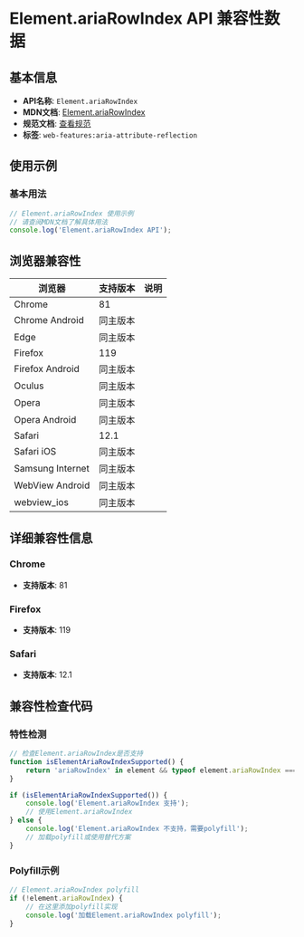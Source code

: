 # Element.ariaRowIndex API 兼容性数据

## 基本信息

- **API名称**: `Element.ariaRowIndex`
- **MDN文档**: [Element.ariaRowIndex](https://developer.mozilla.org/docs/Web/API/Element/ariaRowIndex)
- **规范文档**: [查看规范](https://w3c.github.io/aria/#dom-ariamixin-ariarowindex)
- **标签**: `web-features:aria-attribute-reflection`

## 使用示例

### 基本用法

```javascript
// Element.ariaRowIndex 使用示例
// 请查阅MDN文档了解具体用法
console.log('Element.ariaRowIndex API');
```

## 浏览器兼容性

| 浏览器 | 支持版本 | 说明 |
|--------|----------|------|
| Chrome | 81 |  |
| Chrome Android | 同主版本 |  |
| Edge | 同主版本 |  |
| Firefox | 119 |  |
| Firefox Android | 同主版本 |  |
| Oculus | 同主版本 |  |
| Opera | 同主版本 |  |
| Opera Android | 同主版本 |  |
| Safari | 12.1 |  |
| Safari iOS | 同主版本 |  |
| Samsung Internet | 同主版本 |  |
| WebView Android | 同主版本 |  |
| webview_ios | 同主版本 |  |

## 详细兼容性信息

### Chrome

- **支持版本**: 81

### Firefox

- **支持版本**: 119

### Safari

- **支持版本**: 12.1

## 兼容性检查代码

### 特性检测

```javascript
// 检查Element.ariaRowIndex是否支持
function isElementAriaRowIndexSupported() {
    return 'ariaRowIndex' in element && typeof element.ariaRowIndex === 'function';
}

if (isElementAriaRowIndexSupported()) {
    console.log('Element.ariaRowIndex 支持');
    // 使用Element.ariaRowIndex
} else {
    console.log('Element.ariaRowIndex 不支持，需要polyfill');
    // 加载polyfill或使用替代方案
}
```

### Polyfill示例

```javascript
// Element.ariaRowIndex polyfill
if (!element.ariaRowIndex) {
    // 在这里添加polyfill实现
    console.log('加载Element.ariaRowIndex polyfill');
}
```

